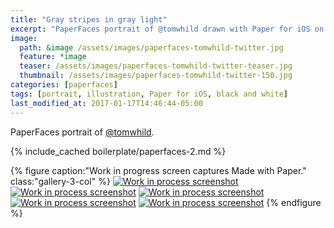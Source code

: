```yaml
---
title: "Gray stripes in gray light"
excerpt: "PaperFaces portrait of @tomwhild drawn with Paper for iOS on an iPad."
image: 
  path: &image /assets/images/paperfaces-tomwhild-twitter.jpg 
  feature: *image
  teaser: /assets/images/paperfaces-tomwhild-twitter-teaser.jpg
  thumbnail: /assets/images/paperfaces-tomwhild-twitter-150.jpg
categories: [paperfaces]
tags: [portrait, illustration, Paper for iOS, black and white]
last_modified_at: 2017-01-17T14:46:44-05:00
---
```


PaperFaces portrait of [@tomwhild](https://twitter.com/tomwhild).

{% include_cached boilerplate/paperfaces-2.md %}

{% figure caption:"Work in progress screen captures Made with Paper." class:"gallery-3-col" %}
[![Work in process screenshot](/assets/images/paperfaces-tomwhild-process-1-600.jpg)](/assets/images/paperfaces-tomwhild-process-1-lg.jpg)
[![Work in process screenshot](/assets/images/paperfaces-tomwhild-process-2-600.jpg)](/assets/images/paperfaces-tomwhild-process-2-lg.jpg)
[![Work in process screenshot](/assets/images/paperfaces-tomwhild-process-3-600.jpg)](/assets/images/paperfaces-tomwhild-process-3-lg.jpg)
[![Work in process screenshot](/assets/images/paperfaces-tomwhild-process-4-600.jpg)](/assets/images/paperfaces-tomwhild-process-4-lg.jpg)
[![Work in process screenshot](/assets/images/paperfaces-tomwhild-process-5-600.jpg)](/assets/images/paperfaces-tomwhild-process-5-lg.jpg)
{% endfigure %}
